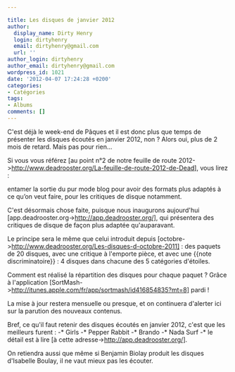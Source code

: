 ```yaml
---

title: Les disques de janvier 2012
author:
  display_name: Dirty Henry
  login: dirtyhenry
  email: dirtyhenry@gmail.com
  url: ''
author_login: dirtyhenry
author_email: dirtyhenry@gmail.com
wordpress_id: 1021
date: '2012-04-07 17:24:28 +0200'
categories:
- Catégories
tags:
- Albums
comments: []
---
```

C'est déjà le week-end de Pâques et il est donc plus que temps de présenter les disques écoutés en janvier 2012, non ? Alors oui, plus de 2 mois de retard. Mais pas pour rien...

Si vous vous référez [au point n°2 de notre feuille de route 2012->http://www.deadrooster.org/La-feuille-de-route-2012-de-Dead], vous lirez : 

<quote>entamer la sortie du pur mode blog pour avoir des formats plus adaptés à ce qu’on veut faire, pour les critiques de disque notamment.</quote>

C'est désormais chose faite, puisque nous inaugurons aujourd'hui [app.deadrooster.org->http://app.deadrooster.org/], qui présentera des critiques de disque de façon plus adaptée qu'auparavant.

Le principe sera le même que celui introduit depuis [octobre->http://www.deadrooster.org/Les-disques-d-octobre-2011] : des paquets de 20 disques, avec une critique à l'emporte pièce, et avec une {{note discriminatoire}} : 4 disques dans chacune des 5 catégories d'étoiles.

Comment est réalisé la répartition des disques pour chaque paquet ? Grâce à l'application [SortMash->http://itunes.apple.com/fr/app/sortmash/id416854835?mt=8] pardi !

La mise à jour restera mensuelle ou presque, et on continuera d'alerter ici sur la parution des nouveaux contenus.

Bref, ce qu'il faut retenir des disques écoutés en janvier 2012, c'est que les meilleurs furent : 
-* Girls
-* Pepper Rabbit
-* Brando
-* Nada Surf
-* le détail est à lire [à cette adresse->http://app.deadrooster.org/].

On retiendra aussi que même si Benjamin Biolay produit les disques d'Isabelle Boulay, il ne vaut mieux pas les écouter.
